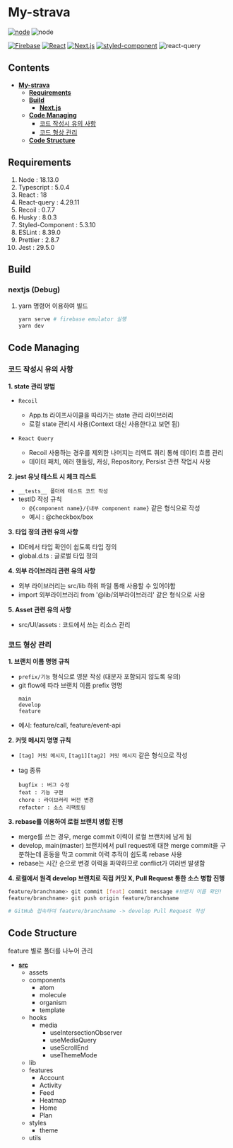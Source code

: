 # **My-strava**

[![node](https://img.shields.io/badge/node-18-F82F82)](https://nodejs.org/docs/latest-v16.x/api)
![node](https://img.shields.io/badge/typescript-gray?logo=typescript)

[![Firebase](https://img.shields.io/badge/firebase-gray?logo=firebase)](https://console.firebase.google.com)
[![React](https://img.shields.io/badge/react-gray?logo=react)](https://react.dev)
[![Next.js](https://img.shields.io/badge/next.js-gray?logo=next.js)](https://nextjs.org/)
[![styled-component](https://img.shields.io/badge/styled-component-gray?logo=styled-component)](https://nextjs.org/)
![react-query](https://img.shields.io/badge/react-qurey-gray?logo=react-query)

## **Contents**

- [**My-strava**](#my-strava)
    - [**Requirements**](#requirements)
    - [**Build**](#build)
        - [**Next.js**](#nextjs-debug)
    - [**Code Managing**](#code-managing)
        - [코드 작성시 유의 사항](#코드-작성시-유의-사항)
        - [코드 형상 관리](#코드-형상-관리)
    - [**Code Structure**](#code-structure)

## **Requirements**

1. Node : 18.13.0
2. Typescript : 5.0.4
3. React : 18
4. React-query : 4.29.11
5. Recoil : 0.7.7
6. Husky : 8.0.3
7. Styled-Component : 5.3.10
8. ESLint : 8.39.0
9. Prettier : 2.8.7
10. Jest : 29.5.0

## **Build**

### **nextjs** (Debug)

1. yarn 명령어 이용하여 빌드

   ```bash
   yarn serve # firebase emulator 실행
   yarn dev 
   ```

## **Code Managing**

### 코드 작성시 유의 사항

**1. state 관리 방법**

- `Recoil`

    - App.ts 라이프사이클을 따라가는 state 관리 라이브러리
    - 로컬 state 관리시 사용(Context 대신 사용한다고 보면 됨)

- `React Query`
    - Recoil 사용하는 경우를 제외한 나머지는 리액트 쿼리 통해 데이터 흐름 관리
    - 데이터 패치, 에러 핸들링, 캐싱, Repository, Persist 관련 작업시 사용

**2. jest 유닛 테스트 시 체크 리스트**

- `__tests__ 폴더에 테스트 코드 작성`
- testID 작성 규칙
    - `@{component name}/{내부 component name}` 같은 형식으로 작성
    - 예시 : @checkbox/box

**3. 타입 정의 관련 유의 사항**

- IDE에서 타입 확인이 쉽도록 타입 정의
- global.d.ts : 글로벌 타입 정의

**4. 외부 라이브러리 관련 유의 사항**

- 외부 라이브러리는 src/lib 하위 파일 통해 사용할 수 있어야함
- import 외부라이브러리 from '@lib/외부라이브러리' 같은 형식으로 사용

**5. Asset 관련 유의 사항**

- src/UI/assets : 코드에서 쓰는 리소스 관리

### 코드 형상 관리

**1. 브랜치 이름 명명 규칙**

- `prefix/기능` 형식으로 영문 작성 (대문자 포함되지 않도록 유의)
- git flow에 따라 브랜치 이름 prefix 명명
  ```
  main
  develop
  feature
  ```
- 예시: feature/call, feature/event-api

**2. 커밋 메시지 명명 규칙**

- `[tag] 커밋 메시지`, `[tag1][tag2] 커밋 메시지` 같은 형식으로 작성
- tag 종류

  ```
  bugfix : 버그 수정
  feat : 기능 구현
  chore : 라이브러리 버전 변경
  refactor : 소스 리팩토링
  ```

**3. rebase를 이용하여 로컬 브랜치 병합 진행**

- merge를 쓰는 경우, merge commit 이력이 로컬 브랜치에 남게 됨
- develop, main(master) 브랜치에서 pull request에 대한 merge commit을 구분하는데 혼동을 막고 commit 이력 추적이 쉽도록 rebase 사용
- rebase는 시간 순으로 변경 이력을 파악하므로 conflict가 여러번 발생함

**4. 로컬에서 원격 develop 브랜치로 직접 커밋 X, Pull Request 통한 소스 병합 진행**

```bash
feature/branchname> git commit [feat] commit message #브랜치 이름 확인!
feature/branchname> git push origin feature/branchname

# GitHub 접속하여 feature/branchname -> develop Pull Request 작성
```

## **Code Structure**
feature 별로 폴더를 나누어 관리
- [**src**](src/ui/README.md)
    - assets
    - components
        - atom
        - molecule
        - organism
        - template
    - hooks
      - media
        - useIntersectionObserver
        - useMediaQuery
        - useScrollEnd
        - useThemeMode
    - lib
    - features
      - Account
      - Activity
      - Feed
      - Heatmap
      - Home
      - Plan
    - styles
      - theme
    - utils
